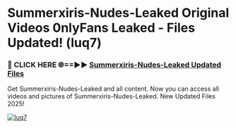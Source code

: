 # Summerxiris-Nudes-Leaked Original Videos 0nlyFans Leaked - Files Updated! (luq7)

<h3>🔴 CLICK HERE 🌐==►► <a href="https://tinyurl.com/yc6ubb5a" rel="nofollow">Summerxiris-Nudes-Leaked Updated Files</a></h3>

Get Summerxiris-Nudes-Leaked and all content. Now you can access all videos and pictures of Summerxiris-Nudes-Leaked. New Updated Files 2025!

[![luq7](https://i.imgur.com/7eu0CRL.gif)](https://tinyurl.com/yc6ubb5a)
